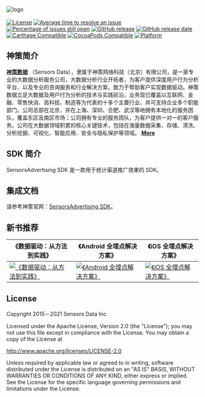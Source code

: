 ![logo](https://opensource.sensorsdata.cn/wp-content/uploads/logo.png)
<br><br>
[![License](https://img.shields.io/github/license/sensorsdata/sad-sdk-ios.svg)](https://github.com/sensorsdata/sad-sdk-ios/blob/master/LICENSE) [![Average time to resolve an issue](http://isitmaintained.com/badge/resolution/sensorsdata/sad-sdk-ios.svg)](http://isitmaintained.com/project/sensorsdata/sad-sdk-ios) [![Percentage of issues still open](http://isitmaintained.com/badge/open/sensorsdata/sad-sdk-ios.svg)](http://isitmaintained.com/project/sensorsdata/sad-sdk-ios) [![GitHub release](https://img.shields.io/github/tag/sensorsdata/sad-sdk-ios.svg?label=release)](https://github.com/sensorsdata/sad-sdk-ios/releases) [![GitHub release date](https://img.shields.io/github/release-date/sensorsdata/sad-sdk-ios.svg)](https://github.com/sensorsdata/sad-sdk-ios/releases) [![Carthage Compatible](https://img.shields.io/badge/Carthage-compatible-4BC51D.svg?style=flat)](https://github.com/Carthage/Carthage) [![CocoaPods Compatible](https://img.shields.io/cocoapods/v/SensorsAdvertising.svg)](https://img.shields.io/cocoapods/v/SensorsAdvertising.svg) [![Platform](https://img.shields.io/cocoapods/p/SensorsAnalyticsSDK.svg?style=flat)](http://cocoadocs.org/docsets/SensorsAdvertising)

## 神策简介

[**神策数据**](https://www.sensorsdata.cn/)
（Sensors Data），隶属于神策网络科技（北京）有限公司，是一家专业的大数据分析服务公司，大数据分析行业开拓者，为客户提供深度用户行为分析平台、以及专业的咨询服务和行业解决方案，致力于帮助客户实现数据驱动。神策数据立足大数据及用户行为分析的技术与实践前沿，业务现已覆盖以互联网、金融、零售快消、高科技、制造等为代表的十多个主要行业、并可支持企业多个职能部门。公司总部在北京，并在上海、深圳、合肥、武汉等地拥有本地化的服务团队，覆盖东区及南区市场；公司拥有专业的服务团队，为客户提供一对一的客户服务。公司在大数据领域积累的核心关键技术，包括在海量数据采集、存储、清洗、分析挖掘、可视化、智能应用、安全与隐私保护等领域。 [**More**](https://www.sensorsdata.cn/about/aboutus.html)


## SDK 简介

SensorsAdvertising SDK 是一款用于统计渠道推广效果的 SDK。

## 集成文档

请参考神策官网：[SensorsAdvertising SDK](https://manual.sensorsdata.cn/sa/latest/tech_sdk_client_ad_ios-35685041.html)。

## 新书推荐

| 《数据驱动：从方法到实践》 | 《Android 全埋点解决方案》 | 《iOS 全埋点解决方案》
| ------ | ------ | ------ |
| [![《数据驱动：从方法到实践》](https://opensource.sensorsdata.cn/wp-content/uploads/data_driven_book_1.jpg)](https://item.jd.com/12322322.html) | [![《Android 全埋点解决方案》](https://opensource.sensorsdata.cn/wp-content/uploads/Android-全埋点thumbnail_1.png)](https://item.jd.com/12574672.html) | [![《iOS 全埋点解决方案》](https://opensource.sensorsdata.cn/wp-content/uploads/iOS-全埋点thumbnail_1.png)](https://item.jd.com/12867068.html)


## License

Copyright 2015－2021 Sensors Data Inc.

Licensed under the Apache License, Version 2.0 (the "License");
you may not use this file except in compliance with the License.
You may obtain a copy of the License at

http://www.apache.org/licenses/LICENSE-2.0

Unless required by applicable law or agreed to in writing, software
distributed under the License is distributed on an "AS IS" BASIS,
WITHOUT WARRANTIES OR CONDITIONS OF ANY KIND, either express or implied.
See the License for the specific language governing permissions and
limitations under the License.
